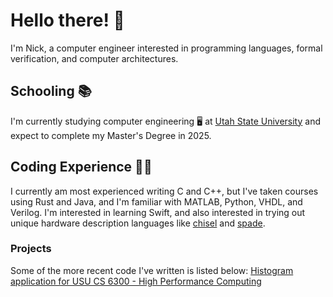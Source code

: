 # Hello there! 👋

I'm Nick, a computer engineer interested in programming languages, formal verification, and
computer architectures.

## Schooling 📚

I'm currently studying computer engineering 🖥️ at [Utah State University](https://www.usu.edu/) and
expect to complete my Master's Degree in 2025.

## Coding Experience 🧑‍💻

I currently am most experienced writing C and C++, but I've taken courses using Rust and Java, 
and I'm familiar with MATLAB, Python, VHDL, and Verilog. I'm
interested in learning Swift, and also interested in trying out unique hardware
description languages like [chisel](https://www.chisel-lang.org/) and [spade](https://spade-lang.org/).

### Projects

Some of the more recent code I've written is listed below:
[Histogram application for USU CS 6300 - High Performance Computing](https://github.com/nwad123/usu_spring_2025/tree/hpc/Homework/2)

<!---
nwad123/nwad123 is a ✨ special ✨ repository because its `README.md` (this file) appears on your GitHub profile.
You can click the Preview link to take a look at your changes.
--->
